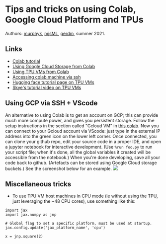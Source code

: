 # Tips and tricks on using Colab, Google Cloud Platform and TPUs

Authors: [murphyk](https://github.com/murphyk), [mjsML](https://github.com/mjsML), [gerdm](https://github.com/gerdm), summer  2021.

## Links

* [Colab tutorial](https://colab.research.google.com/github/probml/probml-notebooks/blob/main/notebooks/colab_intro.ipynb)
* [Using Google Cloud Storage from Colab](https://colab.research.google.com/github/probml/probml-notebooks/blob/main/notebooks/GCS_demo_v2.ipynb)
* [Using TPU VMs from Colab](https://colab.research.google.com/github/probml/probml-notebooks/blob/main/notebooks/tpu_colab_tutorial.ipynb)
* [Accessing colab machine via ssh](https://colab.research.google.com/github/probml/probml-notebooks/blob/main/notebooks/ssh_tunnels_and_how_to_dig_them.ipynb)
* [Hugging face tutorial page on TPU VMs](https://github.com/huggingface/transformers/blob/master/examples/research_projects/jax-projects/README.md#how-to-setup-tpu-vm)
* [Skye's tutorial video on TPU VMs](https://www.youtube.com/watch?v=fuAyUQcVzTY)

## Using GCP via SSH + VScode

An alternative to using Colab is to get an account on GCP; this can provide much more compute power, and gives you persistent storage.
Follow the setup instructions in the section called "Gcloud VM" in [this colab](https://colab.research.google.com/github/probml/probml-notebooks/blob/main/notebooks/ssh_tunnels_and_how_to_dig_them.ipynb#scrollTo=TLtWT8vn-Eyh). Now you can connect to your Gcloud account via VScode:
just type in the external IP address into the green icon on the lower left corner. Once connected, you can clone your github repo, edit your source code in a proper IDE, and open a jupyter notebook for interactive development. (Use `%run foo.py` to run your script file; when it's done, all the global variables it created will be accessible from the notebook.) When you're done developing, save all your code back to github. (Artefacts can be stored using Google Cloud storage buckets.)
See the screenshot below for an example.
![](https://github.com/probml/probml-notebooks/raw/main/images/vscode-ssh.png)


## Miscellaneous tricks

- To use TPU VM host machines in CPU mode (ie without using the TPU, just leveraging the ~48 CPU cores), use something like this:
```
import jax
import jax.numpy as jnp

# Global flag to set a specific platform, must be used at startup.
jax.config.update('jax_platform_name', 'cpu')

x = jnp.square(2)
```
